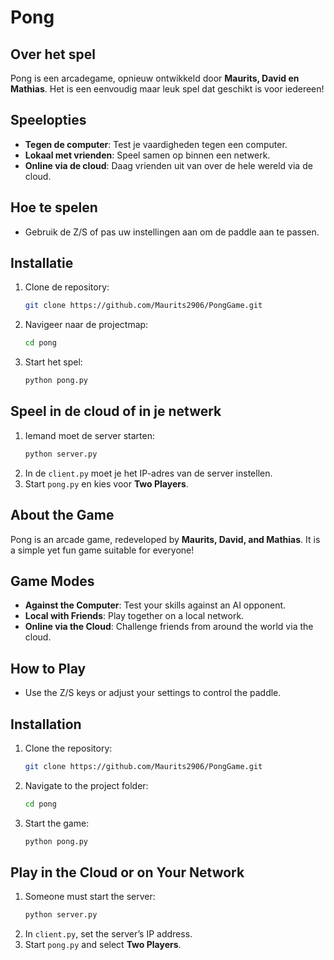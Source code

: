 # Pong

## Over het spel
Pong is een arcadegame, opnieuw ontwikkeld door **Maurits, David en Mathias**. Het is een eenvoudig maar leuk spel dat geschikt is voor iedereen!

## Speelopties
- **Tegen de computer**: Test je vaardigheden tegen een computer.
- **Lokaal met vrienden**: Speel samen op binnen een netwerk.
- **Online via de cloud**: Daag vrienden uit van over de hele wereld via de cloud.

## Hoe te spelen
- Gebruik de Z/S of pas uw instellingen aan om de paddle aan te passen.

## Installatie
1. Clone de repository:
   ```sh
   git clone https://github.com/Maurits2906/PongGame.git
   ```
2. Navigeer naar de projectmap:
   ```sh
   cd pong
   ```
3. Start het spel:
   ```sh
   python pong.py
   ```

## Speel in de cloud of in je netwerk
1. Iemand moet de server starten:
   ```sh
   python server.py
   ```
2. In de `client.py` moet je het IP-adres van de server instellen.
3. Start `pong.py` en kies voor **Two Players**.

## About the Game  
Pong is an arcade game, redeveloped by **Maurits, David, and Mathias**. It is a simple yet fun game suitable for everyone!  

## Game Modes  
- **Against the Computer**: Test your skills against an AI opponent.  
- **Local with Friends**: Play together on a local network.  
- **Online via the Cloud**: Challenge friends from around the world via the cloud.  

## How to Play  
- Use the Z/S keys or adjust your settings to control the paddle.  

## Installation  
1. Clone the repository:  
   ```sh
   git clone https://github.com/Maurits2906/PongGame.git
   ```  
2. Navigate to the project folder:  
   ```sh
   cd pong
   ```  
3. Start the game:  
   ```sh
   python pong.py
   ```  

## Play in the Cloud or on Your Network  
1. Someone must start the server:  
   ```sh
   python server.py
   ```  
2. In `client.py`, set the server’s IP address.  
3. Start `pong.py` and select **Two Players**.  
